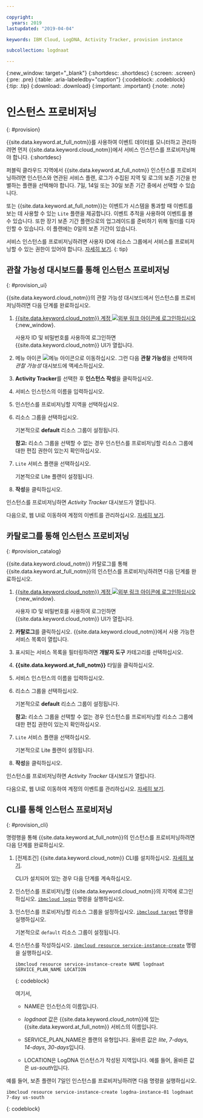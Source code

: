 ```yaml
---

copyright:
  years: 2019
lastupdated: "2019-04-04"

keywords: IBM Cloud, LogDNA, Activity Tracker, provision instance

subcollection: logdnaat

---
```


{:new_window: target="_blank"}
{:shortdesc: .shortdesc}
{:screen: .screen}
{:pre: .pre}
{:table: .aria-labeledby="caption"}
{:codeblock: .codeblock}
{:tip: .tip}
{:download: .download}
{:important: .important}
{:note: .note}

# 인스턴스 프로비저닝
{: #provision}

{{site.data.keyword.at_full_notm}}를 사용하여 이벤트 데이터를 모니터하고 관리하려면 먼저 {{site.data.keyword.cloud_notm}}에서 서비스 인스턴스를 프로비저닝해야 합니다.
{:shortdesc}

퍼블릭 클라우드 지역에서 {{site.data.keyword.at_full_notm}} 인스턴스를 프로비저닝하려면 인스턴스와 연관된 서비스 플랜, 로그가 수집된 지역 및 로그의 보존 기간을 판별하는 플랜을 선택해야 합니다. 7일, 14일 또는 30일 보존 기간 중에서 선택할 수 있습니다.

또는 {{site.data.keyword.at_full_notm}}는 이벤트가 시스템을 통과할 때 이벤트를 보는 데 사용할 수 있는 `Lite` 플랜을 제공합니다. 이벤트 추적을 사용하여 이벤트를 볼 수 있습니다. 또한 장기 보존 기간 플랜으로의 업그레이드를 준비하기 위해 필터를 디자인할 수 있습니다. 이 플랜에는 0일의 보존 기간이 있습니다.

서비스 인스턴스를 프로비저닝하려면 사용자 ID에 리소스 그룹에서 서비스를 프로비저닝할 수 있는 권한이 있어야 합니다. [자세히 보기](/docs/services/Activity-Tracker-with-LogDNA?topic=logdnaat-iam#groups).
{: tip}


## 관찰 가능성 대시보드를 통해 인스턴스 프로비저닝
{: #provision_ui}

{{site.data.keyword.cloud_notm}}의 관찰 가능성 대시보드에서 인스턴스를 프로비저닝하려면 다음 단계를 완료하십시오.

1. [{{site.data.keyword.cloud_notm}} 계정 ![외부 링크 아이콘](../../icons/launch-glyph.svg "외부 링크 아이콘")에 로그인하십시오](https://cloud.ibm.com/login){:new_window}.

	사용자 ID 및 비밀번호를 사용하여 로그인하면 {{site.data.keyword.cloud_notm}} UI가 열립니다.

2. 메뉴 아이콘 ![메뉴 아이콘](../../icons/icon_hamburger.svg)으로 이동하십시오. 그런 다음 **관찰 가능성**을 선택하여 *관찰 가능성* 대시보드에 액세스하십시오.

3. **Activity Tracker**를 선택한 후 **인스턴스 작성**을 클릭하십시오. 

4. 서비스 인스턴스의 이름을 입력하십시오.

5. 인스턴스를 프로비저닝할 지역을 선택하십시오.

6. 리소스 그룹을 선택하십시오. 

    기본적으로 **default** 리소스 그룹이 설정됩니다.

    **참고:** 리소스 그룹을 선택할 수 없는 경우 인스턴스를 프로비저닝할 리소스 그룹에 대한 편집 권한이 있는지 확인하십시오.

7. `Lite` 서비스 플랜을 선택하십시오. 

    기본적으로 Lite 플랜이 설정됩니다.

8. **작성**을 클릭하십시오.

인스턴스를 프로비저닝하면 *Activity Tracker* 대시보드가 열립니다. 

다음으로, 웹 UI로 이동하여 계정의 이벤트를 관리하십시오. [자세히 보기](/docs/services/Activity-Tracker-with-LogDNA?topic=logdnaat-view_events.md#view_events.md).



## 카탈로그를 통해 인스턴스 프로비저닝
{: #provision_catalog}

{{site.data.keyword.cloud_notm}} 카탈로그를 통해 {{site.data.keyword.at_full_notm}}의 인스턴스를 프로비저닝하려면 다음 단계를 완료하십시오.

1. [{{site.data.keyword.cloud_notm}} 계정 ![외부 링크 아이콘](../../icons/launch-glyph.svg "외부 링크 아이콘")에 로그인하십시오](https://cloud.ibm.com/login){:new_window}.

	사용자 ID 및 비밀번호를 사용하여 로그인하면 {{site.data.keyword.cloud_notm}} UI가 열립니다.

2. **카탈로그**를 클릭하십시오. {{site.data.keyword.cloud_notm}}에서 사용 가능한 서비스 목록이 열립니다.

3. 표시되는 서비스 목록을 필터링하려면 **개발자 도구** 카테고리를 선택하십시오.

4. **{{site.data.keyword.at_full_notm}}** 타일을 클릭하십시오. 

5. 서비스 인스턴스의 이름을 입력하십시오.

6. 리소스 그룹을 선택하십시오. 

    기본적으로 **default** 리소스 그룹이 설정됩니다.

    **참고:** 리소스 그룹을 선택할 수 없는 경우 인스턴스를 프로비저닝할 리소스 그룹에 대한 편집 권한이 있는지 확인하십시오.

7. `Lite` 서비스 플랜을 선택하십시오. 

    기본적으로 Lite 플랜이 설정됩니다.

8. **작성**을 클릭하십시오.

인스턴스를 프로비저닝하면 *Activity Tracker* 대시보드가 열립니다. 

다음으로, 웹 UI로 이동하여 계정의 이벤트를 관리하십시오. [자세히 보기](/docs/services/Activity-Tracker-with-LogDNA?topic=logdnaat-launch#launch).


## CLI를 통해 인스턴스 프로비저닝
{: #provision_cli}

명령행을 통해 {{site.data.keyword.at_full_notm}}의 인스턴스를 프로비저닝하려면 다음 단계를 완료하십시오.

1. [전제조건] {{site.data.keyword.cloud_notm}} CLI를 설치하십시오. [자세히 보기](/docs/cli?topic=cloud-cli-ibmcloud-cli#ibmcloud-cli).

   CLI가 설치되어 있는 경우 다음 단계를 계속하십시오.

2. 인스턴스를 프로비저닝할 {{site.data.keyword.cloud_notm}}의 지역에 로그인하십시오. [`ibmcloud login`](/docs/cli/reference/ibmcloud?topic=cloud-cli-ibmcloud_cli#ibmcloud_login) 명령을 실행하십시오.

3. 인스턴스를 프로비저닝할 리소스 그룹을 설정하십시오. [`ibmcloud target`](/docs/cli/reference/ibmcloud?topic=cloud-cli-ibmcloud_cli#ibmcloud_target) 명령을 실행하십시오.

    기본적으로 `default` 리소스 그룹이 설정됩니다.

4. 인스턴스를 작성하십시오.  [`ibmcloud resource service-instance-create`](/docs/cli/reference/ibmcloud?topic=cloud-cli-ibmcloud_commands_resource#ibmcloud_resource_service_instance_create) 명령을 실행하십시오.

    ```
    ibmcloud resource service-instance-create NAME logdnaat SERVICE_PLAN_NAME LOCATION
    ```
    {: codeblock}

    여기서,

    * NAME은 인스턴스의 이름입니다.

    * *logdnaat* 값은 {{site.data.keyword.cloud_notm}}에 있는 {{site.data.keyword.at_full_notm}} 서비스의 이름입니다.

    * SERVICE_PLAN_NAME은 플랜의 유형입니다. 올바른 값은 *lite*, *7-days*, *14-days*, *30-days*입니다.
    
    * LOCATION은 LogDNA 인스턴스가 작성된 지역입니다. 예를 들어, 올바른 값은 *us-south*입니다.

    
예를 들어, 보존 플랜이 7일인 인스턴스를 프로비저닝하려면 다음 명령을 실행하십시오.

```
ibmcloud resource service-instance-create logdna-instance-01 logdnaat 7-day us-south
```
{: codeblock}



